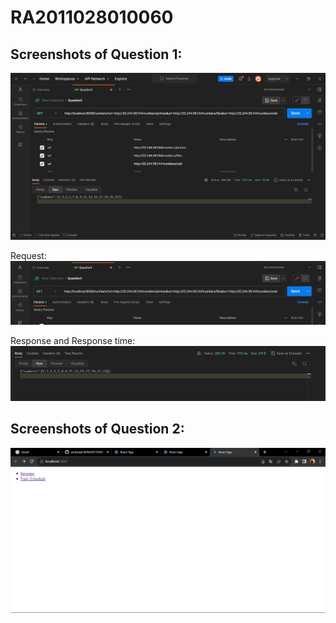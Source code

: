 # RA2011028010060
## Screenshots of Question 1:
![Alt text](image.png)

Request:
![Alt text](image-1.png)

Response and Response time:
![Alt text](image-2.png)

## Screenshots of Question 2:
![Alt text](image-3.png)